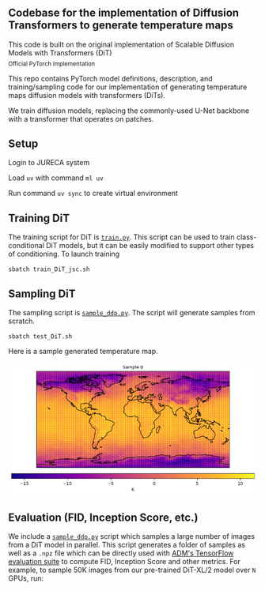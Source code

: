 ## Codebase for the implementation of Diffusion Transformers to generate temperature maps

This code is built on the original implementation of Scalable Diffusion Models with Transformers (DiT)<br><sub>Official PyTorch Implementation</sub>

This repo contains PyTorch model definitions, description, and training/sampling code for our implementation of generating temperature maps 
diffusion models with transformers (DiTs).


We train diffusion models, replacing the commonly-used U-Net backbone with a transformer that operates on 
patches. 


## Setup

Login to JURECA system

Load `uv` with command `ml uv`

Run command `uv sync` to create virtual environment

## Training DiT

The training script for DiT is  [`train.py`](train.py). This script can be used to train class-conditional 
DiT models, but it can be easily modified to support other types of conditioning. To launch training

```
sbatch train_DiT_jsc.sh

```
## Sampling DiT

The sampling script is [`sample_ddp.py`](sample_ddp.py). The script will generate samples from scratch. 

```
sbatch test_DiT.sh
```
Here is a sample generated temperature map.

![sample 1](samples/sample_rank0_batch0_0.png)

## Evaluation (FID, Inception Score, etc.)

We include a [`sample_ddp.py`](sample_ddp.py) script which samples a large number of images from a DiT model in parallel. This script 
generates a folder of samples as well as a `.npz` file which can be directly used with [ADM's TensorFlow
evaluation suite](https://github.com/openai/guided-diffusion/tree/main/evaluations) to compute FID, Inception Score and
other metrics. For example, to sample 50K images from our pre-trained DiT-XL/2 model over `N` GPUs, run:
